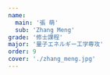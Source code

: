 ```yaml
---
name:
  main: '張 萌'
  sub: 'Zhang Meng'
grade: '修士課程'
major: '量子エネルギー工学専攻'
order: 9
cover: './zhang_meng.jpg'
---
```

